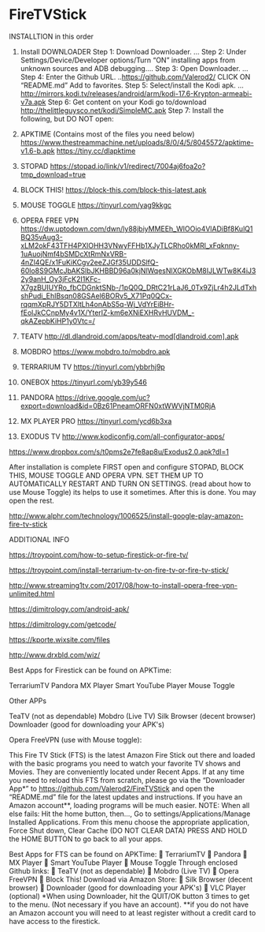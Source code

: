 
# FireTVStick
INSTALLTION in this order
1.	Install DOWNLOADER
Step 1: Download Downloader. ... 
Step 2: Under Settings/Device/Developer options/Turn “ON” installing apps from unknown sources and ADB debugging.... 
Step 3: Open Downloader. ... 
Step 4: Enter the Github URL. ..https://github.com/Valerod2/ CLICK ON “README.md” Add to favorites.
Step 5: Select/install the Kodi apk. ... http://mirrors.kodi.tv/releases/android/arm/kodi-17.6-Krypton-armeabi-v7a.apk
Step 6: Get content on your Kodi go to/download http://thelittleguysco.net/kodi/SimpleMC.apk
Step 7: Install the following, but DO NOT open:

2.	APKTIME (Contains most of the files you need below)
https://www.thestreammachine.net/uploads/8/0/4/5/8045572/apktime-v1.6-b.apk
https://tiny.cc/dlapktime

3.	STOPAD
https://stopad.io/link/v1/redirect/7004aj6foa2o?tmp_download=true
4.	BLOCK THIS!
https://block-this.com/block-this-latest.apk
5.	MOUSE TOGGLE
https://tinyurl.com/yag9kkgc
6.	OPERA FREE VPN
https://dw.uptodown.com/dwn/ly88jbiyMMEEh_WlOOio4VlADiBf8KulQ1BQ35vAug3-xLM2okF43TFH4PXlOHH3VNwyFFHb1XJyTLCRho0kMRl_xFqknny-1uAuojNmf4bSMDcXtRmNxVRB-4nZl4QE/x1FuKiKCgv2eeZJGf35UDDSlfQ-60lo8S9GMcJbAKSlbJKHBBD96a0kjNlWqesNlXGKObM8IJLWTw8K4iJ32y9anH_Oy3jFcK2I1KFc-X7gzBUIUYRo_fbCDGnktSNb-/1pQ0Q_DRtC21rLaJ6_0Tx9ZjLr4h2JLdTxhshPudi_EhIBsqn08GSAel6BORv5_X71Pq0QCx-rqqmXpRJY5DTXltLh4onAbS5q-Wj_VdYrEiBHr-fEolJkCCnpMy4v1X/YterIZ-km6eXNiEXHRvHUVDM_-qkAZepbKiHP1y0Vtc=/
7.	TEATV
http://dl.dlandroid.com/apps/teatv-mod[dlandroid.com].apk
8.	MOBDRO
https://www.mobdro.to/mobdro.apk
9.	TERRARIUM TV
https://tinyurl.com/ybbrhj9p
10.	ONEBOX
https://tinyurl.com/yb39y546
11.	PANDORA
https://drive.google.com/uc?export=download&id=0Bz61PneamORFN0xtWWVjNTM0RjA
12.	MX PLAYER PRO
https://tinyurl.com/ycd6b3xa

13. EXODUS TV
http://www.kodiconfig.com/all-configurator-apps/

https://www.dropbox.com/s/t0pms2e7fe8ap8u/Exodus2.0.apk?dl=1

After installation is complete FIRST open and configure STOPAD, BLOCK THIS, MOUSE TOGGLE AND OPERA VPN.  SET THEM UP TO AUTOMATICALLY RESTART AND TURN ON SETTINGS.  (read about how to use Mouse Toggle)  its helps to use it sometimes. 
After this is done. You may open the rest.

http://www.alphr.com/technology/1006525/install-google-play-amazon-fire-tv-stick

ADDITIONAL INFO

https://troypoint.com/how-to-setup-firestick-or-fire-tv/

https://troypoint.com/install-terrarium-tv-on-fire-tv-or-fire-tv-stick/

http://www.streaming1tv.com/2017/08/how-to-install-opera-free-vpn-unlimited.html

https://dimitrology.com/android-apk/

https://dimitrology.com/getcode/

https://kporte.wixsite.com/files

http://www.drxbld.com/wiz/

Best Apps for Firestick can be found on APKTime:

TerrariumTV
Pandora
MX Player
Smart YouTube Player
Mouse Toggle

Other APPs

TeaTV (not as dependable)
Mobdro (Live TV)
Silk Browser (decent browser)
Downloader (good for downloading your APK's)

Opera FreeVPN (use with Mouse toggle):

This Fire TV Stick (FTS) is the latest Amazon Fire Stick out there and loaded with the basic programs you need to watch your favorite TV shows and Movies.  They are conveniently located under Recent Apps.  If at any time you need to reload this FTS from scratch, please go via the “Downloader App*” to https://github.com/Valerod2/FireTVStick and open the “README.md” file for the latest updates and instructions.  If you have an Amazon account**, loading programs will be much easier.
NOTE:  When all else fails:
Hit the home button, then…,
Go to settings/Applications/Manage Installed Applications.  From this menu choose the appropriate application, Force Shut down, Clear Cache  (DO NOT CLEAR DATA)
PRESS AND HOLD the HOME BUTTON to go back to all your apps.

Best Apps for FTS can be found on APKTime:
	TerrariumTV
	Pandora
	MX Player
	Smart YouTube Player
	Mouse Toggle
Through enclosed Github links:
	TeaTV (not as dependable) 
	Mobdro (Live TV)
	Opera FreeVPN
	Block This!
Download via Amazon Store: 
	Silk Browser (decent browser) 
	Downloader (good for downloading your APK's) 
	VLC Player (optional)
*When using Downloader, hit the QUIT/OK button 3 times to get to the menu. (Not necessary if you have an account).
**if you do not have an Amazon account you will need to at least register without a credit card to have access to the firestick.  

